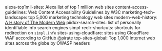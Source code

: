 alexa-top1mil-sites: Alexa list of top 1 million web sites
content-access-guidelines: Web Content Accessibility Guidelines by W3C
marketing-tech-landscape: top 5,000 marketing technology web sites
modern-web-history: [A History of The Modern Web](https://github.com/whatwg/web-history "WHATWG web-history")
piidox-search-sites: list of personally identifiable info search engines
simpl-redir-shortcuts: shortcuts for redirection on `simpl.info` 
sites-using-cloudflare: sites using CloudFlare WAF according to GitHub @pirate
top-sites-global: Top 1,000 Internet web sites across the globe by OWASP headers
